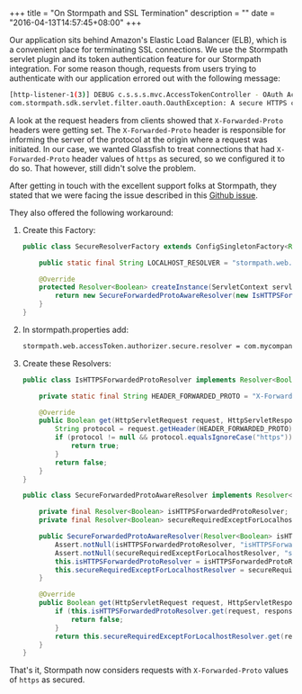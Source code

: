 +++
title = "On Stormpath and SSL Termination"
description = ""
date = "2016-04-13T14:57:45+08:00"
+++

Our application sits behind Amazon's Elastic Load Balancer (ELB), which is a convenient place for terminating SSL connections. We use the Stormpath servlet plugin and its token authentication feature for our Stormpath integration. For some reason though, requests from users trying to authenticate with our application errored out with the following message:
```bash
[http-listener-1(3)] DEBUG c.s.s.s.mvc.AccessTokenController - OAuth Access Token request failed.
com.stormpath.sdk.servlet.filter.oauth.OauthException: A secure HTTPS connection is required for token requests - this is a requirement of the OAuth 2 specification.
```
A look at the request headers from clients showed that `X-Forwarded-Proto` headers were getting set. The `X-Forwarded-Proto` header is responsible for informing the server of the protocol at the origin where a request was initiated. In our case, we wanted Glassfish to treat connections that had `X-Forwarded-Proto` header values of `https` as secured, so we configured it to do so. That however, still didn't solve the problem.

After getting in touch with the excellent support folks at Stormpath, they stated that we were facing the issue described in this [Github issue](https://github.com/stormpath/stormpath-sdk-java/issues/139).

They also offered the following workaround:

1. Create this Factory:
	```java
	public class SecureResolverFactory extends ConfigSingletonFactory<Resolver<Boolean>> {
	
	    public static final String LOCALHOST_RESOLVER = "stormpath.web.localhost.resolver";
	
	    @Override
	    protected Resolver<Boolean> createInstance(ServletContext servletContext) throws Exception {
	        return new SecureForwardedProtoAwareResolver(new IsHTTPSForwardedProtoResolver(), new SecureRequiredExceptForLocalhostResolver(getConfig().getInstance(LOCALHOST_RESOLVER)));
	    }
	}
	```

2. In stormpath.properties add:
	```bash
	stormpath.web.accessToken.authorizer.secure.resolver = com.mycompany.resolver.SecureResolverFactory
	```

3. Create these Resolvers:
	```java
	public class IsHTTPSForwardedProtoResolver implements Resolver<Boolean> {
	
	    private static final String HEADER_FORWARDED_PROTO = "X-Forwarded-Proto";
	
	    @Override
	    public Boolean get(HttpServletRequest request, HttpServletResponse response) {
	        String protocol = request.getHeader(HEADER_FORWARDED_PROTO);
	        if (protocol != null && protocol.equalsIgnoreCase("https")) {
	            return true;
	        }
	        return false;
	    }
	}
	
	public class SecureForwardedProtoAwareResolver implements Resolver<Boolean> {
	
	    private final Resolver<Boolean> isHTTPSForwardedProtoResolver;
	    private final Resolver<Boolean> secureRequiredExceptForLocalhostResolver;
	
	    public SecureForwardedProtoAwareResolver(Resolver<Boolean> isHTTPSForwardedProtoResolver, Resolver<Boolean> secureRequiredExceptForLocalhostResolver) {
	        Assert.notNull(isHTTPSForwardedProtoResolver, "isHTTPSForwardedProtoResolver resolver cannot be null.");
	        Assert.notNull(secureRequiredExceptForLocalhostResolver, "secureRequiredExceptForLocalhost resolver cannot be null.");
	        this.isHTTPSForwardedProtoResolver = isHTTPSForwardedProtoResolver;
	        this.secureRequiredExceptForLocalhostResolver = secureRequiredExceptForLocalhostResolver;
	    }
	
	    @Override
	    public Boolean get(HttpServletRequest request, HttpServletResponse response) {
	        if (this.isHTTPSForwardedProtoResolver.get(request, response)) {
	            return false;
	        }
	        return this.secureRequiredExceptForLocalhostResolver.get(request, response);
	    }
	}
	```
That's it, Stormpath now considers requests with `X-Forwarded-Proto`  values of `https` as secured.